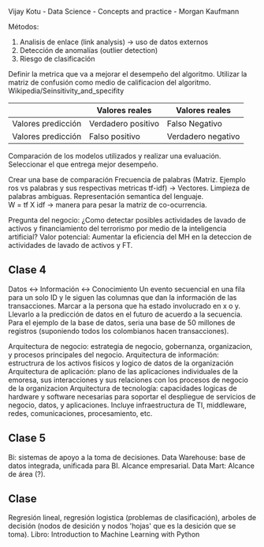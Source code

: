 Vijay Kotu - Data Science - Concepts and practice - Morgan Kaufmann

Métodos:
1. Analisis de enlace (link analysis) -> uso de datos externos
2. Detección de anomalías (outlier detection)
3. Riesgo de clasificación

Definir la metrica que va a mejorar el desempeño del algoritmo. Utilizar la matriz de confusión como medio de calificacion del algoritmo. 
Wikipedia/Seinsitivity_and_specifity 

   
   
   
|     | Valores reales  |  Valores reales | 
| --- | --- | --- |
| Valores predicción | Verdadero positivo |   Falso Negativo |
| Valores predicción | Falso positivo |  Verdadero negativo  |
  
  
 Comparación de los modelos utilizados y realizar una evaluación. Seleccionar el que entrega mejor desempeño. 
   
Crear una base de comparación 
Frecuencia de palabras (Matriz. Ejemplo ros vs palabras y sus respectivas metricas tf-idf) -> Vectores. Limpieza de palabras ambiguas. Representación semantica del lenguaje.   
W = tf X idf -> manera para pesar la matriz de co-ocurrencia. 
   
Pregunta del negocio: ¿Como detectar posibles actividades de lavado de activos y financiamiento del terrorismo por medio de la inteligencia artificial? 
Valor potencial: Aumentar la eficiencia del MH en la deteccion de actividades de lavado de activos y FT. 



## Clase 4 

Datos <-> Información <-> Conocimiento
Un evento secuencial en una fila para un solo ID y le siguen las columnas que dan la información de las transacciones. Marcar a la persona que ha estado involucrado en x o y. Llevarlo a la predicción de datos en el futuro de acuerdo a la secuencia. 
Para el ejemplo de la base de datos, seria una base de 50 millones de registros (suponiendo todos los colombianos hacen transacciones). 

Arquitectura de negocio: estrategia de negocio, gobernanza, organizacion, y procesos principales del negocio. 
Arquitectura de información: estructrura de los activos fisicos y logico de datos de la organización
Arquitectura de aplicación: plano de las aplicaciones individuales de la emoresa, sus interacciones y sus relaciones con los procesos de negocio de la organizacion
Arquitectura de tecnología: capacidades logicas de hardware y software necesarias para soportar el despliegue de servicios de negocio, datos, y aplicaciones. Incluye infraestructura de TI, middleware, redes, comunicaciones, procesamiento, etc. 

## Clase 5

Bi: sistemas de apoyo a la toma de decisiones. 
Data Warehouse: base de datos integrada, unificada para BI. Alcance empresarial.
Data Mart: Alcance de área (?).

## Clase 
Regresión lineal, regresión logistica (problemas de clasificación), arboles de decisión (nodos de desición y nodos 'hojas' que es la desición que se toma). 
Libro: Introduction to Machine Learning with Python 


